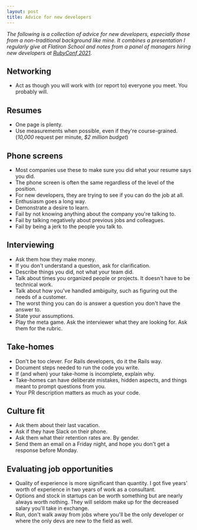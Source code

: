 ```yaml
---
layout: post
title: Advice for new developers
---
```


_The following is a collection of advice for new developers, especially those from a non-traditional background like mine. It combines a presentation I regularly give at Flatiron School and notes from a panel of managers hiring new developers at [RubyConf 2021](https://rubyconf.org)._

## Networking

- Act as though you will work with (or report to) everyone you meet. You probably will.

## Resumes

- One page is plenty.
- Use measurements when possible, even if they're course-grained. (_10,000_ request per minute, _$2 million budget_)

## Phone screens

- Most companies use these to make sure you did what your resume says you did.
- The phone screen is often the same regardless of the level of the position.
- For new developers, they are trying to see if you can do the job at all.
- Enthusiasm goes a long way.
- Demonstrate a desire to learn.
- Fail by not knowing anything about the company you're talking to.
- Fail by talking negatively about previous jobs and colleagues.
- Fail by being a jerk to the people you talk to.

## Interviewing

- Ask them how they make money.
- If you don't understand a question, ask for clarification.
- Describe things you did, not what your team did.
- Talk about times you organized people or projects. It doesn't have to be technical work.
- Talk about how you've handled ambiguity, such as figuring out the needs of a customer.
- The worst thing you can do is answer a question you don't have the answer to.
- State your assumptions.
- Play the meta game. Ask the interviewer what they are looking for. Ask them for the rubric.

## Take-homes

- Don't be too clever. For Rails developers, do it the Rails way.
- Document steps needed to run the code you write.
- If (and when) your take-home is incomplete, explain why.
- Take-homes can have deliberate mistakes, hidden aspects, and things meant to prompt questions from you.
- Your PR description matters as much as your code.

## Culture fit

- Ask them about their last vacation.
- Ask if they have Slack on their phone.
- Ask them what their retention rates are. By gender.
- Send them an email on a Friday night, and hope you don't get a response before Monday.

## Evaluating job opportunities

- Quality of experience is more significant than quantity. I got five years' worth of experience in two years of work as a consultant.
- Options and stock in startups can be worth something but are nearly always worth nothing. They will seldom make up for the decreased salary you'll take in exchange.
- Run, don't walk away from jobs where you'll be the only developer or where the only devs are new to the field as well.

